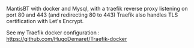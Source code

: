 MantisBT with docker and Mysql, with a traefik reverse proxy listening on port 80 and 443 (and redirecting 80 to 443)
Traefik also handles TLS certification with Let's Encrypt.

See my Traefik docker configuration : https://github.com/HugoDemaret/Traefik-docker
